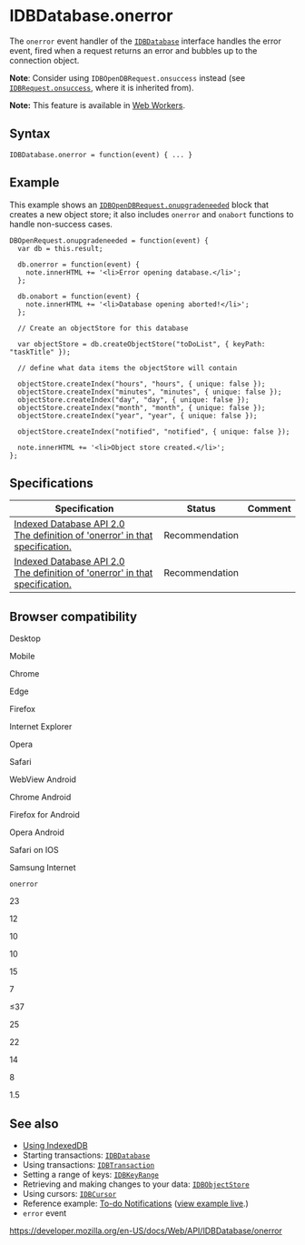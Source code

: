 # IDBDatabase.onerror

The `onerror` event handler of the [`IDBDatabase`](../idbdatabase) interface handles the error event, fired when a request returns an error and bubbles up to the connection object.

**Note**: Consider using `IDBOpenDBRequest.onsuccess` instead (see [`IDBRequest.onsuccess`](../idbrequest/onsuccess), where it is inherited from).

**Note:** This feature is available in [Web Workers](../web_workers_api).

## Syntax

    IDBDatabase.onerror = function(event) { ... }

## Example

This example shows an [`IDBOpenDBRequest.onupgradeneeded`](../idbopendbrequest/onupgradeneeded) block that creates a new object store; it also includes `onerror` and `onabort` functions to handle non-success cases.

    DBOpenRequest.onupgradeneeded = function(event) {
      var db = this.result;

      db.onerror = function(event) {
        note.innerHTML += '<li>Error opening database.</li>';
      };

      db.onabort = function(event) {
        note.innerHTML += '<li>Database opening aborted!</li>';
      };

      // Create an objectStore for this database

      var objectStore = db.createObjectStore("toDoList", { keyPath: "taskTitle" });

      // define what data items the objectStore will contain

      objectStore.createIndex("hours", "hours", { unique: false });
      objectStore.createIndex("minutes", "minutes", { unique: false });
      objectStore.createIndex("day", "day", { unique: false });
      objectStore.createIndex("month", "month", { unique: false });
      objectStore.createIndex("year", "year", { unique: false });

      objectStore.createIndex("notified", "notified", { unique: false });

      note.innerHTML += '<li>Object store created.</li>';
    };

## Specifications

<table><thead><tr class="header"><th>Specification</th><th>Status</th><th>Comment</th></tr></thead><tbody><tr class="odd"><td><a href="https://www.w3.org/TR/IndexedDB/#dom-idbdatabase-onerror">Indexed Database API 2.0<br />
<span class="small">The definition of 'onerror' in that specification.</span></a></td><td><span class="spec-rec">Recommendation</span></td><td></td></tr><tr class="even"><td><a href="https://www.w3.org/TR/IndexedDB/#dom-idbdatabase-onerror">Indexed Database API 2.0<br />
<span class="small">The definition of 'onerror' in that specification.</span></a></td><td><span class="spec-rec">Recommendation</span></td><td></td></tr></tbody></table>

## Browser compatibility

Desktop

Mobile

Chrome

Edge

Firefox

Internet Explorer

Opera

Safari

WebView Android

Chrome Android

Firefox for Android

Opera Android

Safari on IOS

Samsung Internet

`onerror`

23

12

10

10

15

7

≤37

25

22

14

8

1.5

## See also

- [Using IndexedDB](../indexeddb_api/using_indexeddb)
- Starting transactions: [`IDBDatabase`](../idbdatabase)
- Using transactions: [`IDBTransaction`](../idbtransaction)
- Setting a range of keys: [`IDBKeyRange`](../idbkeyrange)
- Retrieving and making changes to your data: [`IDBObjectStore`](../idbobjectstore)
- Using cursors: [`IDBCursor`](../idbcursor)
- Reference example: [To-do Notifications](https://github.com/mdn/to-do-notifications/tree/gh-pages) ([view example live](https://mdn.github.io/to-do-notifications/).)
- `error` event

<a href="https://developer.mozilla.org/en-US/docs/Web/API/IDBDatabase/onerror" class="_attribution-link">https://developer.mozilla.org/en-US/docs/Web/API/IDBDatabase/onerror</a>
